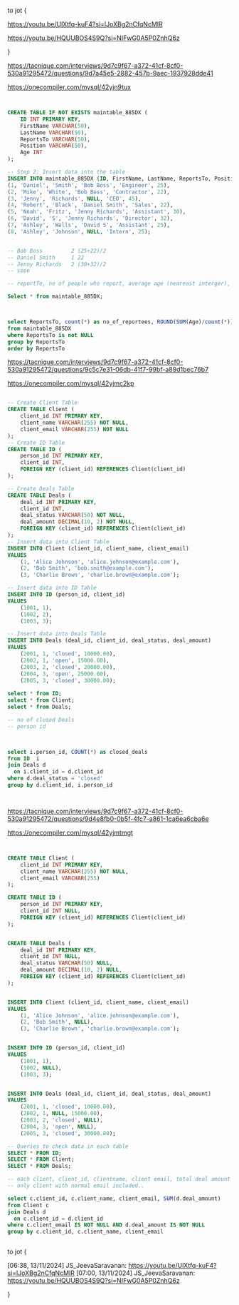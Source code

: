 


to jot {

https://youtu.be/UlXtfq-kuF4?si=lJoXBg2nCfqNcMlR

https://youtu.be/HQUUBOS4S9Q?si=NIFwG0A5P0ZnhQ6z


}



https://tacnique.com/interviews/9d7c9f67-a372-41cf-8cf0-530a91295472/questions/9d7a45e5-2882-457b-9aec-1937928dde41



https://onecompiler.com/mysql/42yjn9tux


```sql


CREATE TABLE IF NOT EXISTS maintable_885DX (
    ID INT PRIMARY KEY,
    FirstName VARCHAR(50),
    LastName VARCHAR(50),
    ReportsTo VARCHAR(50),
    Position VARCHAR(50),
    Age INT
);

-- Step 2: Insert data into the table
INSERT INTO maintable_885DX (ID, FirstName, LastName, ReportsTo, Position, Age) VALUES
(1, 'Daniel', 'Smith', 'Bob Boss', 'Engineer', 25),
(2, 'Mike', 'White', 'Bob Boss', 'Contractor', 22),
(3, 'Jenny', 'Richards', NULL, 'CEO', 45),
(4, 'Robert', 'Black', 'Daniel Smith', 'Sales', 22),
(5, 'Noah', 'Fritz', 'Jenny Richards', 'Assistant', 30),
(6, 'David', 'S', 'Jenny Richards', 'Director', 32),
(7, 'Ashley', 'Wells', 'David S', 'Assistant', 25),
(8, 'Ashley', 'Johnson', NULL, 'Intern', 25);


-- Bob Boss         2 (25+22)/2
-- Daniel Smith     1 22
-- Jenny Richards   2 (30+32)/2
-- soon

-- reportTo, no of people who report, average age (neareast interger), sorted alphabetically

Select * from maintable_885DX;



select ReportsTo, count(*) as no_of_reportees, ROUND(SUM(Age)/count(*))
from maintable_885DX
where ReportsTo is not NULL
group by ReportsTo
order by ReportsTo

```


https://tacnique.com/interviews/9d7c9f67-a372-41cf-8cf0-530a91295472/questions/9c5c7e31-06db-41f7-99bf-a89d1bec76b7


https://onecompiler.com/mysql/42yjmc2kp


```sql

-- Create Client Table
CREATE TABLE Client (
    client_id INT PRIMARY KEY,
    client_name VARCHAR(255) NOT NULL,
    client_email VARCHAR(255) NOT NULL
);
-- Create ID Table
CREATE TABLE ID (
    person_id INT PRIMARY KEY,
    client_id INT,
    FOREIGN KEY (client_id) REFERENCES Client(client_id)
);

-- Create Deals Table
CREATE TABLE Deals (
    deal_id INT PRIMARY KEY,
    client_id INT,
    deal_status VARCHAR(50) NOT NULL,
    deal_amount DECIMAL(10, 2) NOT NULL,
    FOREIGN KEY (client_id) REFERENCES Client(client_id)
);
-- Insert data into Client Table
INSERT INTO Client (client_id, client_name, client_email)
VALUES
    (1, 'Alice Johnson', 'alice.johnson@example.com'),
    (2, 'Bob Smith', 'bob.smith@example.com'),
    (3, 'Charlie Brown', 'charlie.brown@example.com');

-- Insert data into ID Table
INSERT INTO ID (person_id, client_id)
VALUES
    (1001, 1),
    (1002, 2),
    (1003, 3);

-- Insert data into Deals Table
INSERT INTO Deals (deal_id, client_id, deal_status, deal_amount)
VALUES
    (2001, 1, 'closed', 10000.00),
    (2002, 1, 'open', 15000.00),
    (2003, 2, 'closed', 20000.00),
    (2004, 3, 'open', 25000.00),
    (2005, 3, 'closed', 30000.00);
    
select * from ID;
select * from Client;
select * from Deals;

-- no of closed Deals
-- person id



select i.person_id, COUNT(*) as closed_deals
from ID  i
join Deals d 
  on i.client_id = d.client_id
where d.deal_status = 'closed'
group by d.client_id, i.person_id




```



https://tacnique.com/interviews/9d7c9f67-a372-41cf-8cf0-530a91295472/questions/9d4e8fb0-0b5f-4fc7-a861-1ca6ea6cba6e


https://onecompiler.com/mysql/42yjmtmgt


```sql


CREATE TABLE Client (
    client_id INT PRIMARY KEY,
    client_name VARCHAR(255) NOT NULL,
    client_email VARCHAR(255) 
);

CREATE TABLE ID (
    person_id INT PRIMARY KEY,
    client_id INT NULL, 
    FOREIGN KEY (client_id) REFERENCES Client(client_id)
);


CREATE TABLE Deals (
    deal_id INT PRIMARY KEY,
    client_id INT NULL,
    deal_status VARCHAR(50) NULL, 
    deal_amount DECIMAL(10, 2) NULL,
    FOREIGN KEY (client_id) REFERENCES Client(client_id)
);


INSERT INTO Client (client_id, client_name, client_email)
VALUES
    (1, 'Alice Johnson', 'alice.johnson@example.com'),
    (2, 'Bob Smith', NULL), 
    (3, 'Charlie Brown', 'charlie.brown@example.com');


INSERT INTO ID (person_id, client_id)
VALUES
    (1001, 1),
    (1002, NULL),  
    (1003, 3);


INSERT INTO Deals (deal_id, client_id, deal_status, deal_amount)
VALUES
    (2001, 1, 'closed', 10000.00),
    (2002, 1, NULL, 15000.00),
    (2003, 2, 'closed', NULL),
    (2004, 3, 'open', NULL),
    (2005, 3, 'closed', 30000.00);

-- Queries to check data in each table
SELECT * FROM ID;
SELECT * FROM Client;
SELECT * FROM Deals;

-- each client, client_id, clientname, client email, total deal amount if avail if not default 0,
-- only client with normal email included.. 

select c.client_id, c.client_name, client_email, SUM(d.deal_amount)
from Client c
join Deals d
  on c.client_id = d.client_id
where c.client_email IS NOT NULL AND d.deal_amount IS NOT NULL
group by c.client_id, c.client_name, client_email



```



to jot {

[06:38, 13/11/2024] JS_JeevaSaravanan: https://youtu.be/UlXtfq-kuF4?si=lJoXBg2nCfqNcMlR
[07:00, 13/11/2024] JS_JeevaSaravanan: https://youtu.be/HQUUBOS4S9Q?si=NIFwG0A5P0ZnhQ6z


}